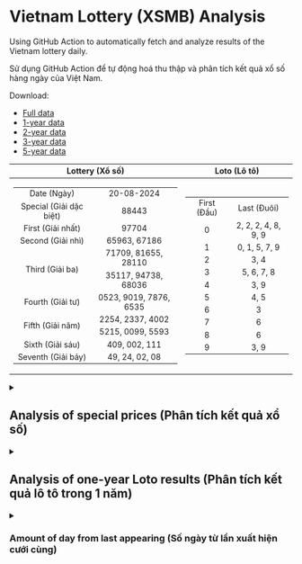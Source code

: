 # Vietnam Lottery (XSMB) Analysis

Using GitHub Action to automatically fetch and analyze results of the Vietnam lottery daily.

Sử dụng GitHub Action để tự động hoá thu thập và phân tích kết quả xổ số hàng ngày của Việt Nam.

Download:

* [Full data](https://raw.githubusercontent.com/khiemdoan/vietnam-lottery-xsmb-analysis/main/results/xsmb.csv)
* [1-year data](https://raw.githubusercontent.com/khiemdoan/vietnam-lottery-xsmb-analysis/main/results/xsmb_1_year.csv)
* [2-year data](https://raw.githubusercontent.com/khiemdoan/vietnam-lottery-xsmb-analysis/main/results/xsmb_2_year.csv)
* [3-year data](https://raw.githubusercontent.com/khiemdoan/vietnam-lottery-xsmb-analysis/main/results/xsmb_3_year.csv)
* [5-year data](https://raw.githubusercontent.com/khiemdoan/vietnam-lottery-xsmb-analysis/main/results/xsmb_5_year.csv)

| Lottery (Xổ số) | Loto (Lô tô) |
| :------------: | :----------: |
| <table><tr><td>Date (Ngày)</td><td>20-08-2024</td></tr><tr><td>Special (Giải dặc biệt)</td><td>88443</td></tr><tr><td>First (Giải nhất)</td><td>97704</td></tr><tr><td>Second (Giải nhì)</td><td>65963, 67186</td></tr><tr><td rowspan="2">Third (Giải ba)</td><td>71709, 81655, 28110</td></tr><tr><td>35117, 94738, 68036</td></tr><tr><td>Fourth (Giải tư)</td><td>0523, 9019, 7876, 6535</td></tr><tr><td rowspan="2">Fifth (Giải năm)</td><td>2254, 2337, 4002</td></tr><tr><td>5215, 0099, 5593</td></tr><tr><td>Sixth (Giải sáu)</td><td>409, 002, 111</td></tr><tr><td>Seventh (Giải bảy)</td><td>49, 24, 02, 08</td></tr></table> | <table><tr><td>First (Đầu)</td><td>Last (Đuôi)</td></tr><tr><td>0</td><td>2, 2, 2, 4, 8, 9, 9</td></tr><tr><td>1</td><td>0, 1, 5, 7, 9</td></tr><tr><td>2</td><td>3, 4</td></tr><tr><td>3</td><td>5, 6, 7, 8</td></tr><tr><td>4</td><td>3, 9</td></tr><tr><td>5</td><td>4, 5</td></tr><tr><td>6</td><td>3</td></tr><tr><td>7</td><td>6</td></tr><tr><td>8</td><td>6</td></tr><tr><td>9</td><td>3, 9</td></tr></table> |

<details>
  <summary><h2>Analysis of special prices (Phân tích kết quả xổ số)</h2></summary>
  <h3>Amount of day from last appearing (Số ngày từ lần xuất hiện cuối cùng)</h3>

  ![Delta](images/special_delta.jpg)

  <h3>Top 10 amount of day from last appearing (Top 10 số lâu chưa xuất hiện)</h3>

  ![Delta top 10](images/special_delta_top_10.jpg)
</details>

<details>
  <summary><h2>Analysis of one-year Loto results (Phân tích kết quả lô tô trong 1 năm)</h2></summary>

  Max: 129. Min: 65.

  Mean: 97.74. Standard deviation: 11.77.

  <h3>Detail (Chi tiết)</h3>

  ![Detail](images/heatmap.jpg)

  <h3>Top 10</h3>

  ![Top 10](images/top-10.jpg)

  <h3>Distribution (Phân bổ)</h3>

  ![Distribution](images/distribution.jpg)
</details>

<details>
  <summary><h3>Amount of day from last appearing (Số ngày từ lần xuất hiện cưới cùng)</h2></summary>

  ![Delta](images/delta.jpg)

  <h3>Top 10 amount of day from last appearing (Top 10 số lâu chưa xuất hiện)</h3>

  ![Delta top 10](images/delta_top_10.jpg)
</details>